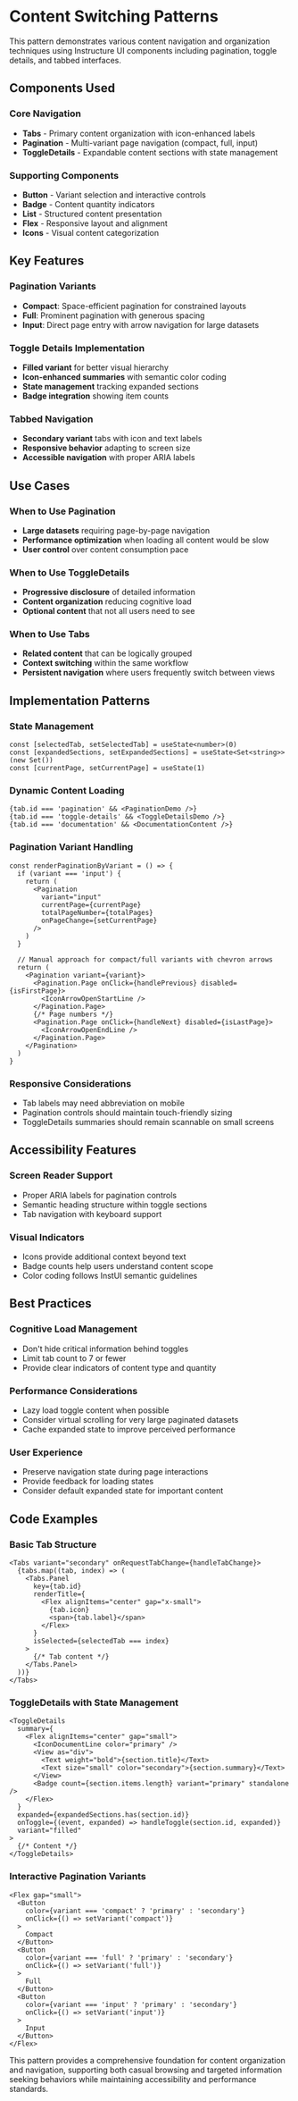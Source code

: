 # Content Switching Patterns

This pattern demonstrates various content navigation and organization techniques using Instructure UI components including pagination, toggle details, and tabbed interfaces.

## Components Used

### Core Navigation
- **Tabs** - Primary content organization with icon-enhanced labels
- **Pagination** - Multi-variant page navigation (compact, full, input)
- **ToggleDetails** - Expandable content sections with state management

### Supporting Components
- **Button** - Variant selection and interactive controls
- **Badge** - Content quantity indicators
- **List** - Structured content presentation
- **Flex** - Responsive layout and alignment
- **Icons** - Visual content categorization

## Key Features

### Pagination Variants
- **Compact**: Space-efficient pagination for constrained layouts
- **Full**: Prominent pagination with generous spacing
- **Input**: Direct page entry with arrow navigation for large datasets

### Toggle Details Implementation
- **Filled variant** for better visual hierarchy
- **Icon-enhanced summaries** with semantic color coding
- **State management** tracking expanded sections
- **Badge integration** showing item counts

### Tabbed Navigation
- **Secondary variant** tabs with icon and text labels
- **Responsive behavior** adapting to screen size
- **Accessible navigation** with proper ARIA labels

## Use Cases

### When to Use Pagination
- **Large datasets** requiring page-by-page navigation
- **Performance optimization** when loading all content would be slow
- **User control** over content consumption pace

### When to Use ToggleDetails
- **Progressive disclosure** of detailed information
- **Content organization** reducing cognitive load
- **Optional content** that not all users need to see

### When to Use Tabs
- **Related content** that can be logically grouped
- **Context switching** within the same workflow
- **Persistent navigation** where users frequently switch between views

## Implementation Patterns

### State Management
```tsx
const [selectedTab, setSelectedTab] = useState<number>(0)
const [expandedSections, setExpandedSections] = useState<Set<string>>(new Set())
const [currentPage, setCurrentPage] = useState(1)
```

### Dynamic Content Loading
```tsx
{tab.id === 'pagination' && <PaginationDemo />}
{tab.id === 'toggle-details' && <ToggleDetailsDemo />}
{tab.id === 'documentation' && <DocumentationContent />}
```

### Pagination Variant Handling
```tsx
const renderPaginationByVariant = () => {
  if (variant === 'input') {
    return (
      <Pagination
        variant="input"
        currentPage={currentPage}
        totalPageNumber={totalPages}
        onPageChange={setCurrentPage}
      />
    )
  }
  
  // Manual approach for compact/full variants with chevron arrows
  return (
    <Pagination variant={variant}>
      <Pagination.Page onClick={handlePrevious} disabled={isFirstPage}>
        <IconArrowOpenStartLine />
      </Pagination.Page>
      {/* Page numbers */}
      <Pagination.Page onClick={handleNext} disabled={isLastPage}>
        <IconArrowOpenEndLine />
      </Pagination.Page>
    </Pagination>
  )
}
```

### Responsive Considerations
- Tab labels may need abbreviation on mobile
- Pagination controls should maintain touch-friendly sizing
- ToggleDetails summaries should remain scannable on small screens

## Accessibility Features

### Screen Reader Support
- Proper ARIA labels for pagination controls
- Semantic heading structure within toggle sections
- Tab navigation with keyboard support

### Visual Indicators
- Icons provide additional context beyond text
- Badge counts help users understand content scope
- Color coding follows InstUI semantic guidelines

## Best Practices

### Cognitive Load Management
- Don't hide critical information behind toggles
- Limit tab count to 7 or fewer
- Provide clear indicators of content type and quantity

### Performance Considerations
- Lazy load toggle content when possible
- Consider virtual scrolling for very large paginated datasets
- Cache expanded state to improve perceived performance

### User Experience
- Preserve navigation state during page interactions
- Provide feedback for loading states
- Consider default expanded state for important content

## Code Examples

### Basic Tab Structure
```tsx
<Tabs variant="secondary" onRequestTabChange={handleTabChange}>
  {tabs.map((tab, index) => (
    <Tabs.Panel
      key={tab.id}
      renderTitle={
        <Flex alignItems="center" gap="x-small">
          {tab.icon}
          <span>{tab.label}</span>
        </Flex>
      }
      isSelected={selectedTab === index}
    >
      {/* Tab content */}
    </Tabs.Panel>
  ))}
</Tabs>
```

### ToggleDetails with State Management
```tsx
<ToggleDetails
  summary={
    <Flex alignItems="center" gap="small">
      <IconDocumentLine color="primary" />
      <View as="div">
        <Text weight="bold">{section.title}</Text>
        <Text size="small" color="secondary">{section.summary}</Text>
      </View>
      <Badge count={section.items.length} variant="primary" standalone />
    </Flex>
  }
  expanded={expandedSections.has(section.id)}
  onToggle={(event, expanded) => handleToggle(section.id, expanded)}
  variant="filled"
>
  {/* Content */}
</ToggleDetails>
```

### Interactive Pagination Variants
```tsx
<Flex gap="small">
  <Button 
    color={variant === 'compact' ? 'primary' : 'secondary'}
    onClick={() => setVariant('compact')}
  >
    Compact
  </Button>
  <Button 
    color={variant === 'full' ? 'primary' : 'secondary'}
    onClick={() => setVariant('full')}
  >
    Full
  </Button>
  <Button 
    color={variant === 'input' ? 'primary' : 'secondary'}
    onClick={() => setVariant('input')}
  >
    Input
  </Button>
</Flex>
```

This pattern provides a comprehensive foundation for content organization and navigation, supporting both casual browsing and targeted information seeking behaviors while maintaining accessibility and performance standards.